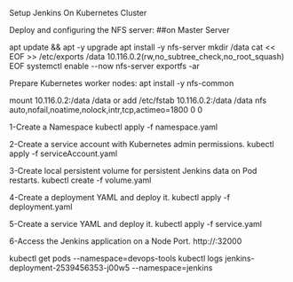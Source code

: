 Setup Jenkins On Kubernetes Cluster

Deploy and configuring the NFS server:
##on Master Server

apt update && apt -y upgrade
apt install -y nfs-server
mkdir /data
cat << EOF >> /etc/exports
/data 10.116.0.2(rw,no_subtree_check,no_root_squash)
EOF
systemctl enable --now nfs-server
exportfs -ar

Prepare Kubernetes worker nodes:
apt install -y nfs-common

mount 10.116.0.2:/data /data
or add /etc/fstab
10.116.0.2:/data  /data    nfs auto,nofail,noatime,nolock,intr,tcp,actimeo=1800 0 0

1-Create a Namespace
kubectl apply -f namespace.yaml

2-Create a service account with Kubernetes admin permissions.
kubectl apply -f serviceAccount.yaml

3-Create local persistent volume for persistent Jenkins data on Pod restarts.
kubectl create -f volume.yaml

4-Create a deployment YAML and deploy it.
kubectl apply -f deployment.yaml

5-Create a service YAML and deploy it.
kubectl apply -f service.yaml

6-Access the Jenkins application on a Node Port.
http://<node-ip>:32000

kubectl get pods --namespace=devops-tools
kubectl logs jenkins-deployment-2539456353-j00w5 --namespace=jenkins

